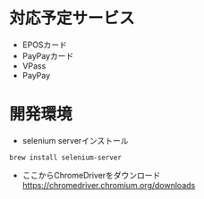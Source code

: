 

# 対応予定サービス

- EPOSカード
- PayPayカード
- VPass
- PayPay

# 開発環境

- selenium serverインストール
```
brew install selenium-server
```

- ここからChromeDriverをダウンロード
https://chromedriver.chromium.org/downloads

